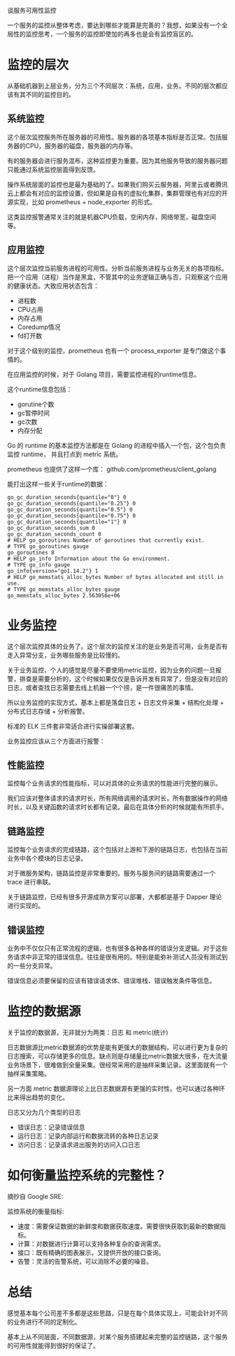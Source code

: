 谈服务可用性监控

一个服务的监控从整体考虑，要达到哪些才能算是完善的？我想，如果没有一个全局性的监控思考，一个服务的监控即使加的再多也是会有监控盲区的。

# 监控的层次
从基础机器到上层业务，分为三个不同层次：系统，应用，业务。不同的层次都应该有其不同的监控目的。

## 系统监控
这个层次监控服务所在服务器的可用性。服务器的各项基本指标是否正常。包括服务器的CPU，服务器的磁盘，服务器的内存等。

有的服务器会进行服务混布，这种监控更为重要。因为其他服务导致的服务器问题只能通过系统监控层面得到反馈。

操作系统层面的监控也是最为基础的了。如果我们购买云服务器，阿里云或者腾讯云上都会有对应的监控设置，但如果是自有的虚拟化集群，集群管理也有对应的开源实现，比如 prometheus + node_exporter 的形式。

这类监控报警通常关注的就是机器CPU负载，空闲内存，网络带宽，磁盘空间等。

## 应用监控

这个层次监控当前服务进程的可用性。分析当前服务进程与业务无关的各项指标。把一个应用（进程）当作是黑盒，不管其中的业务逻辑正确与否，只观察这个应用的健康状态。大致应用状态包含：

* 进程数
* CPU占用
* 内存占用
* Coredump情况
* fd打开数

对于这个级别的监控，prometheus 也有一个 process_exporter 是专门做这个事情的。

在应用监控的时候，对于 Golang 项目，需要监控进程的runtime信息。

这个runtime信息包括：

* gorutine个数
* gc暂停时间
* gc次数
* 内存分配

Go 的 runtime 的基本监控方法都是在 Golang 的进程中插入一个包，这个包负责监控 runtime， 并且打点到 metric 系统。

prometheus 也提供了这样一个库： github.com/prometheus/client_golang

能打出这样一些关于runtime的数据：
```
go_gc_duration_seconds{quantile="0"} 0
go_gc_duration_seconds{quantile="0.25"} 0
go_gc_duration_seconds{quantile="0.5"} 0
go_gc_duration_seconds{quantile="0.75"} 0
go_gc_duration_seconds{quantile="1"} 0
go_gc_duration_seconds_sum 0
go_gc_duration_seconds_count 0
# HELP go_goroutines Number of goroutines that currently exist.
# TYPE go_goroutines gauge
go_goroutines 8
# HELP go_info Information about the Go environment.
# TYPE go_info gauge
go_info{version="go1.14.2"} 1
# HELP go_memstats_alloc_bytes Number of bytes allocated and still in use.
# TYPE go_memstats_alloc_bytes gauge
go_memstats_alloc_bytes 2.563056e+06
```

# 业务监控
这个层次监控具体的业务了。这个层次的监控关注的是业务是否可用，业务是否有走入异常分支，业务哪些服务是比较慢的。

关于业务监控，个人的感觉是尽量不要使用metric监控，因为业务的问题一旦报警，排查是需要分析的，这个时候如果仅仅是告诉开发有异常了，但是没有对应的日志，或者查找日志需要去线上机器一个个捞，是一件很痛苦的事情。

所以业务监控的实现方式，基本上都是落盘日志 + 日志文件采集 + 结构化处理 + 分布式日志存储 + 分析报警。

标准的 ELK 三件套非常适合进行实操部署这套。

业务监控应该从三个方面进行报警：

## 性能监控
监控每个业务请求的性能指标，可以对具体的业务请求的性能进行完整的展示。

我们应该对整体请求的请求时长，所有网络调用的请求时长，所有数据操作的网络时长，以及关键函数的请求时长都有记录。最后在具体分析的时候就能有所抓手。

## 链路监控

监控每个业务请求的完成链路，这个包括对上游和下游的链路日志，也包括在当前业务中各个模块的日志记录。

对于微服务架构，链路监控是非常重要的。服务与服务间的链路需要通过一个 trace 进行串联。

关于链路监控，已经有很多开源成熟方案可以部署，大都都是基于 Dapper 理论进行实现的。

## 错误监控

业务中不仅仅只有正常流程的逻辑，也有很多各种各样的错误分支逻辑。对于这些务请求中非正常的错误信息。往往是很有用的。特别是能弥补测试人员没有测试到的一些分支异常。

错误信息必须要保留的应该有错误请求体、错误堆栈、错误触发条件等信息。


# 监控的数据源

关于监控的数据源，无非就分为两类：日志 和 metric(统计)

日志数据源比metric数据源的优势是能有更强大的数据结构，可以进行更为复杂的日志搜索，可以存储更多的信息。缺点则是存储量比metric数据大很多，在大流量业务场景下，很难做到全量采集。很经常采用的是抽样采集记录。这里面就有一个抽样采集策略。

另一方面 metric 数据源理论上比日志数据源有更强的实时性。也可以通过各种环比来得出趋势的变化。

日志又分为几个类型的日志
* 错误日志：记录错误信息
* 运行日志：记录内部运行和数据流转的各种日志记录
* 访问日志：记录请求进出服务的访问入口日志

# 如何衡量监控系统的完整性？

摘抄自 Google SRE: 

监控系统的衡量指标:

* 速度：需要保证数据的新鲜度和数据获取速度。需要很快获取到最新的数据指标。
* 计算：对数据进行计算可以支持各种复杂的查询需求。
* 接口：既有精确的图表展示，又提供开放的接口查询。
* 告警：灵活的告警系统，可以消除不必要的噪音。

# 总结

感觉基本每个公司差不多都是这些思路，只是在每个具体实现上，可能会针对不同的业务进行不同的定制化。

基本上从不同层面，不同数据源，对某个服务搭建起来完整的监控链路，这个服务的可用性就能得到很好的保证了。